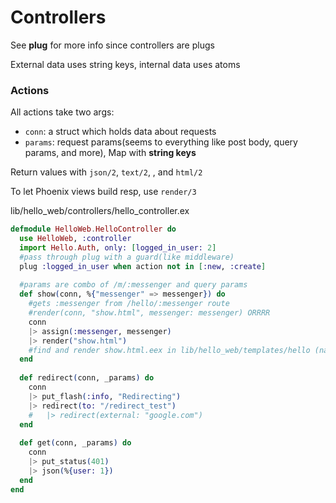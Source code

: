 #   Controllers

See **plug** for more info since controllers are plugs

External data uses string keys, internal data uses atoms

### Actions

All actions take two args:

- `conn`: a struct which holds data about requests
- `params`: request params(seems to everything like post body, query params, and more), Map with **string keys** 

Return values with `json/2`,  `text/2`, , and `html/2` 

To let Phoenix views build resp, use `render/3`

lib/hello_web/controllers/hello_controller.ex

```elixir
defmodule HelloWeb.HelloController do
  use HelloWeb, :controller
  import Hello.Auth, only: [logged_in_user: 2]
  #pass through plug with a guard(like middleware)
  plug :logged_in_user when action not in [:new, :create]
  
  #params are combo of /m/:messenger and query params
  def show(conn, %{"messenger" => messenger}) do
    #gets :messenger from /hello/:messenger route
    #render(conn, "show.html", messenger: messenger) ORRRR
    conn
    |> assign(:messenger, messenger)
    |> render("show.html")
    #find and render show.html.eex in lib/hello_web/templates/hello (named after controller)
  end
  
  def redirect(conn, _params) do
  	conn 
  	|> put_flash(:info, "Redirecting")
  	|> redirect(to: "/redirect_test")
  	#  	|> redirect(external: "google.com")
  end
  
  def get(conn, _params) do
    conn
    |> put_status(401)
    |> json(%{user: 1})
  end
end
```
